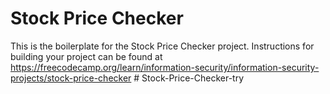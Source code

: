 # Stock Price Checker

This is the boilerplate for the Stock Price Checker project. Instructions for building your project can be found at https://freecodecamp.org/learn/information-security/information-security-projects/stock-price-checker
#   S t o c k - P r i c e - C h e c k e r - t r y  
 